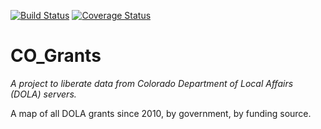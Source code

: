 [![Build Status](https://travis-ci.org/royhobbstn/CO_Grants.svg?branch=master)](https://travis-ci.org/royhobbstn/CO_Grants)
[![Coverage Status](https://coveralls.io/repos/royhobbstn/CO_Grants/badge.svg?branch=master)](https://coveralls.io/r/royhobbstn/CO_Grants)

# CO_Grants

*A project to liberate data from Colorado Department of Local Affairs (DOLA) servers.*

A map of all DOLA grants since 2010, by government, by funding source.

